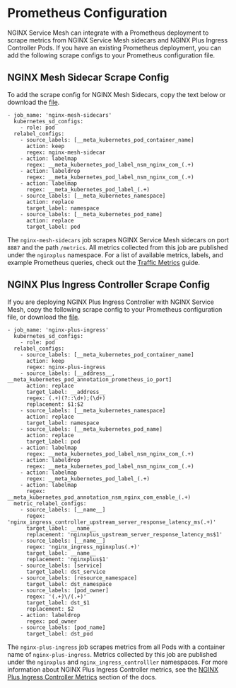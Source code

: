 # Prometheus Configuration

NGINX Service Mesh can integrate with a Prometheus deployment to scrape metrics
from NGINX Service Mesh sidecars and NGINX Plus Ingress Controller Pods. If you
have an existing Prometheus deployment, you can add the following
scrape configs to your Prometheus configuration file. 

## NGINX Mesh Sidecar Scrape Config

To add the scrape config for NGINX Mesh Sidecars, copy the text below or
download the [file](./nginx-mesh-sidecars-scrape-config.yaml).
```
- job_name: 'nginx-mesh-sidecars'
  kubernetes_sd_configs:
    - role: pod
  relabel_configs:
    - source_labels: [__meta_kubernetes_pod_container_name]
      action: keep
      regex: nginx-mesh-sidecar
    - action: labelmap
      regex: __meta_kubernetes_pod_label_nsm_nginx_com_(.+)
    - action: labeldrop
      regex: __meta_kubernetes_pod_label_nsm_nginx_com_(.+)
    - action: labelmap
      regex: __meta_kubernetes_pod_label_(.+)
    - source_labels: [__meta_kubernetes_namespace]
      action: replace
      target_label: namespace
    - source_labels: [__meta_kubernetes_pod_name]
      action: replace
      target_label: pod
```

The `nginx-mesh-sidecars` job scrapes NGINX Service Mesh sidecars on
port `8887` and the path `/metrics`. All metrics collected from this job are published under
the
`nginxplus` namespace. For a list of available metrics, labels, and example
Prometheus queries, check out the [Traffic
Metrics](https://docs.nginx.com/nginx-service-mesh/guides/prometheus-metrics/)
guide.


## NGINX Plus Ingress Controller Scrape Config
If you are deploying NGINX Plus Ingress Controller with NGINX Service Mesh,
copy the following scrape config to your Prometheus configuration file, or
download the [file](./nginx-plus-ingress-scrape-config.yaml). 
```
- job_name: 'nginx-plus-ingress'
  kubernetes_sd_configs:
    - role: pod
  relabel_configs:
    - source_labels: [__meta_kubernetes_pod_container_name]
      action: keep
      regex: nginx-plus-ingress
    - source_labels: [__address__, __meta_kubernetes_pod_annotation_prometheus_io_port]
      action: replace
      target_label: __address__
      regex: (.+)(?::\d+);(\d+)
      replacement: $1:$2
    - source_labels: [__meta_kubernetes_namespace]
      action: replace
      target_label: namespace
    - source_labels: [__meta_kubernetes_pod_name]
      action: replace
      target_label: pod
    - action: labelmap
      regex: __meta_kubernetes_pod_label_nsm_nginx_com_(.+)
    - action: labeldrop
      regex: __meta_kubernetes_pod_label_nsm_nginx_com_(.+)
    - action: labelmap
      regex: __meta_kubernetes_pod_label_(.+)
    - action: labelmap
      regex: __meta_kubernetes_pod_annotation_nsm_nginx_com_enable_(.+)
  metric_relabel_configs:
    - source_labels: [__name__]
      regex: 'nginx_ingress_controller_upstream_server_response_latency_ms(.+)'
      target_label: __name__
      replacement: 'nginxplus_upstream_server_response_latency_ms$1'
    - source_labels: [__name__]
      regex: 'nginx_ingress_nginxplus(.+)'
      target_label: __name__
      replacement: 'nginxplus$1'
    - source_labels: [service]
      target_label: dst_service
    - source_labels: [resource_namespace]
      target_label: dst_namespace
    - source_labels: [pod_owner]
      regex: '(.+)\/(.+)'
      target_label: dst_$1
      replacement: $2
    - action: labeldrop
      regex: pod_owner
    - source_labels: [pod_name]
      target_label: dst_pod
```
The `nginx-plus-ingress` job scrapes metrics from all Pods with a container
name of `nginx-plus-ingress`. Metrics collected by this job are published under
the `nginxplus` and `nginx_ingress_controlller` namespaces. For more
information about NGINX Plus Ingress Controller metrics, see the [NGINX Plus
Ingress
Controller Metrics](https://docs.nginx.com/nginx-service-mesh/tutorials/kic/deploy-with-kic/#nginx-plus-ingress-controller-metrics)
section of the docs.
